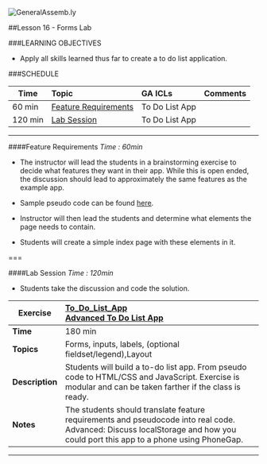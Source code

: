 ![GeneralAssemb.ly](../../img/icons/instr_agenda.png)


##Lesson 16 - Forms Lab


###LEARNING OBJECTIVES

*	Apply all skills learned thus far to create a to do list application.


###SCHEDULE


| Time        | Topic| GA ICLs| Comments |
| ------------- |:-------------|:-------------------|:----------------|
| 60 min | [Feature Requirements](https://github.com/generalassembly-studio/FEWD_2.0.0/tree/FEWD_2.0.1/Week_08_forms_and_things/16_to_do_list#feature-requirements)| To Do List App | |
| 120 min | [Lab Session ](https://github.com/generalassembly-studio/FEWD_2.0.0/tree/FEWD_2.0.1/Week_08_forms_and_things/16_to_do_list#lab-session)| To Do List App | |

---

####Feature Requirements
_Time : 60min_

*	The instructor will lead the students in a brainstorming exercise to decide what features they want in their app. While this is open ended, the discussion should lead to approximately the same features as the example app.

*	Sample pseudo code can be found [here](pseudocode_suggestions.md).

*	Instructor will then lead the students and determine what elements the page needs to contain.

*	Students will create a simple index page with these elements in it.

===

####Lab Session
_Time : 120min_

*	Students take the discussion and code the solution.


| Exercise | [To_Do_List_App](solution/simple_solution) <br> [Advanced To Do List App](solution/advanced_solution)|
| ------------- |:-------------|
| __Time__ | 180 min |
| __Topics__ |Forms, inputs, labels, (optional fieldset/legend),Layout |
| __Description__|Students will build a to-do list app. From pseudo code to HTML/CSS and JavaScript. Exercise is modular and can be taken farther if the class is ready. |    
| __Notes__ | The students should translate feature requirements and pseudocode into real code. Advanced: Discuss localStorage and how you could port this app to a phone using PhoneGap. |


---
